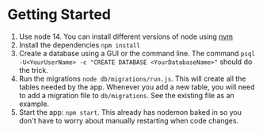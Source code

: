 # Getting Started

1. Use node 14. You can install different versions of node using [nvm](https://github.com/nvm-sh/nvm)
2. Install the dependencies `npm install`
3. Create a database using a GUI or the command line. The command `psql -U<YourUserName> -c "CREATE DATABASE <YourDatabaseName>"` should do the trick.
4. Run the migrations `node db/migrations/run.js`. This will create all the tables needed by the app. Whenever you add a new table, you will need to add a migration file to `db/migrations`. See the existing file as an example.
5. Start the app: `npm start`. This already has nodemon baked in so you don't have to worry about manually restarting when code changes.
